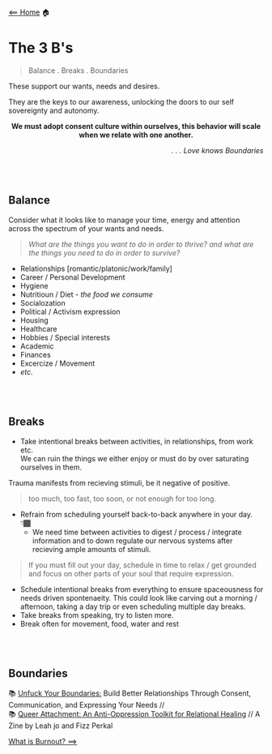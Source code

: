 [<== Home](README.md) 🏠

# The 3 B's 

> Balance . Breaks . Boundaries

These support our wants, needs and desires. 

They are the keys to our awareness, unlocking the doors to our self sovereignty and autonomy. 

<div align="center">
  
  **We must adopt consent culture within ourselves, this behavior will scale when we relate with one another.**
  
</div>

<div align="right"> 
  
  *. . . Love knows Boundaries* 

</div>


<br>
<br>

## Balance
Consider what it looks like to manage your time, energy and attention across the spectrum of your wants and needs. 
> *What are the things you want to do in order to thrive? and what are the things you need to do in order to survive?*
- Relationships [romantic/platonic/work/family]
- Career / Personal Development
- Hygiene 
- Nutritioun / Diet - *the food we consume*
- Socialozation 
- Political / Activism expression
- Housing
- Healthcare
- Hobbies / Special interests 
- Academic
- Finances
- Excercize / Movement
- *etc.*

<br>
<br>

## Breaks 
- Take intentional breaks between activities, in relationships, from work etc. <br>
We can ruin the things we either enjoy or must do by over saturating ourselves in them.

Trauma manifests from recieving stimuli, be it negative of positive.
> too much, too fast, too soon, or not enough for too long. 
- Refrain from scheduling yourself back-to-back anywhere in your day. 👇🏾
  - We need time between activities to digest / process / integrate information and to down regulate our nervous systems after recieving ample amounts of stimuli.  
> If you must fill out your day, schedule in time to relax / get grounded and focus on other parts of your soul that require expression.
- Schedule intentional breaks from everything to ensure spaceousness for needs driven spontenaeity. This could look like carving out a morning / afternoon, taking a day trip or even scheduling multiple day breaks.
- Take breaks from speaking, try to listen more.
- Break often for movement, food, water and rest


<br>
<br>

## Boundaries 

📚 [Unfuck Your Boundaries:](https://microcosmpublishing.com/catalog/books/8188) Build Better Relationships Through Consent, Communication, and Expressing Your Needs // <br>
📚 [Queer Attachment: An Anti-Oppression Toolkit for Relational Healing](https://liberationandmedicine.wordpress.com/2019/12/12/queer-attachment-an-anti-oppression-toolkit-for-relational-healing/) // A Zine by Leah jo and Fizz Perkal

[What is Burnout? ==>](whatIsBurnout.md)
